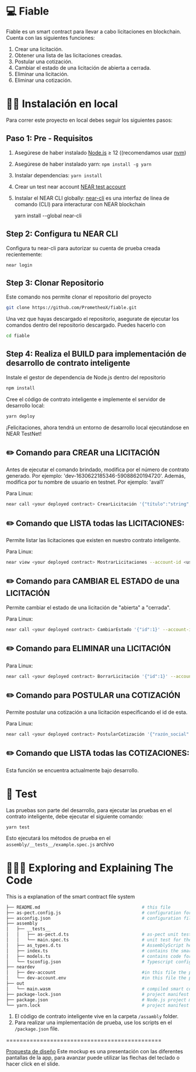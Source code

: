 💻 Fiable
==================

 Fiable es un smart contract para llevar a cabo licitaciones en blockchain. Cuenta con las siguientes funciones:
 
 1. Crear una licitación.
 2. Obtener una lista de las licitaciones creadas.
 3. Postular una cotización.
 4. Cambiar el estado de una licitación de abierta a cerrada.
 5. Eliminar una licitación.
 6. Eliminar una cotización.
 

👨‍💻 Instalación en local
===========

Para correr este proyecto en local debes seguir los siguientes pasos:


Paso 1: Pre - Requisitos
------------------------------

1. Asegúrese de haber instalado [Node.js] ≥ 12 ((recomendamos usar [nvm])
2. Asegúrese de haber instalado yarn: `npm install -g yarn`
3. Instalar dependencias: `yarn install`
4. Crear un test near account [NEAR test account]
5. Instalar el NEAR CLI globally: [near-cli] es una interfaz de linea de comando (CLI) para interacturar con NEAR blockchain

    yarn install --global near-cli

Step 2: Configura tu NEAR CLI
-------------------------------

Configura tu near-cli para autorizar su cuenta de prueba creada recientemente:

    near login
    
Step 3: Clonar Repositorio
-------------------------------    

Este comando nos permite clonar el repositorio del proyecto

```bash
git clone https://github.com/PrometheoX/fiable.git
```

Una vez que hayas descargado el repositorio, asegurate de ejecutar los comandos dentro del repositorio descargado. Puedes hacerlo con
```bash
cd fiable
```

Step 4: Realiza el BUILD para implementación de desarrollo de contrato inteligente 
------------------------------------------------------------------------------------

Instale el gestor de dependencia de Node.js dentro del repositorio

```bash
npm install
```

Cree el código de contrato inteligente e implemente el servidor de desarrollo local: 
```bash
yarn deploy
```


¡Felicitaciones, ahora tendrá un entorno de desarrollo local ejecutándose en NEAR TestNet!


✏️ Comando para CREAR una LICITACIÓN
-----------------------------------------------
Antes de ejecutar el comando brindado, modifica <your deployed contract> por el número de contrato generado. Por ejemplo: 'dev-1630622185346-59088620194720'. Además, modifica <username> por tu nombre de usuario en testnet. Por ejemplo: 'aval1'

Para Linux:
```bash
near call <your deployed contract> CrearLicitación '{"título":"string","razón_social":"string","descripción":"string","presupuesto_max":<number>,"anticipo":<number>,"fecha_cierre":"string"}' --account-id <username>.testnet
```

✏️ Comando que LISTA todas las LICITACIONES:
--------------------------------------------
Permite listar las licitaciones que existen en nuestro contrato inteligente. 

Para Linux:
```bash
near view <your deployed contract> MostrarLicitaciones --account-id <username>.testnet
```

✏️ Comando para CAMBIAR EL ESTADO de una LICITACIÓN
------------------------------------------------

Permite cambiar el estado de una licitación de "abierta" a "cerrada".

Para Linux:
```bash
near call <your deployed contract> CambiarEstado '{"id":1}' --account-id <username>.testnet
```

✏️ Comando para ELIMINAR una LICITACIÓN
--------------------------------------------

Para Linux:
```bash
near call <your deployed contract> BorrarLicitación '{"id":1}' --account-id <username>.testnet
``` 

✏️ Comando para POSTULAR una COTIZACIÓN
-----------------------------------------------
Permite postular una cotización a una licitación especificando el id de esta.

Para Linux:
```bash
near call <your deployed contract> PostularCotización '{"razón_social":"string","licitación_destino":<id de la licitación>,"precio_ofertado":<number>,"anticipo":<number>}' --account-id <username>.testnet
```

✏️ Comando que LISTA todas las COTIZACIONES:
--------------------------------------------
Esta función se encuentra actualmente bajo desarrollo.

 


🤖 Test 
==================

Las pruebas son parte del desarrollo, para ejecutar las pruebas en el contrato inteligente, debe ejecutar el siguiente comando:

    yarn test


Esto ejecutará los métodos de prueba en el `assembly/__tests__/example.spec.js` archivo




👩🏼‍🏫 Exploring and Explaining The Code 
====================================
This is a explanation of the smart contract file system

```bash
├── README.md                                       # this file
├── as-pect.config.js                               # configuration for as-pect (AssemblyScript unit testing)
├── asconfig.json                                   # configuration file for Assemblyscript compiler
├── assembly
│   ├── __tests__
│   │   ├── as-pect.d.ts                            # as-pect unit testing headers for type hints
│   │   └── main.spec.ts                            # unit test for the contract
│   ├── as_types.d.ts                               # AssemblyScript headers for type hint
│   ├── index.ts                                    # contains the smart contract code
│   ├── models.ts                                   # contains code for the models accesible to the smart contract
│   └── tsconfig.json                               # Typescript configuration file
├── neardev
│   ├── dev-account                                 #in this file the provisional deploy smart contract account is saved
│   └── dev-account.env                             #in this file the provisional deploy smart contract account is saved like a environment variable                             
├── out
│   └── main.wasm                                   # compiled smart contract code using to deploy
├── package-lock.json                               # project manifest lock version
├── package.json                                    # Node.js project manifest (scripts and dependencies)
└── yarn.lock                                       # project manifest lock version
```
1. El código de contrato inteligente vive en la carpeta `/assambly` folder.
2. Para realizar una implementación de prueba, use los scripts en el `/package.json` file.



==============================================

[Propuesta de diseño]  Este mockup es una presentación con las diferentes pantallas de la app, para avanzar puede utilizar las flechas del teclado o hacer click en el slide.


  [create-near-app]: https://github.com/near/create-near-app
  [Node.js]: https://nodejs.org/en/download/package-manager/
  [NEAR accounts]: https://docs.near.org/docs/concepts/account
  [NEAR Wallet]: https://wallet.testnet.near.org/
  [near-cli]: https://github.com/near/near-cli
  [NEAR test account]: https://docs.near.org/docs/develop/basics/create-account#creating-a-testnet-account
  [nvm]: https://github.com/nvm-sh/nvm
  [Propuesta de diseño]: https://docs.google.com/presentation/d/e/2PACX-1vQo6i_5OxctyPXELi8aB6vI_PuFWW2hVWgI8M-b0ueAlzV01v1vJUXhcnLFWMFyVFWAjeGJWtWfxpDX/pub?start=true&loop=false&delayms=5000

